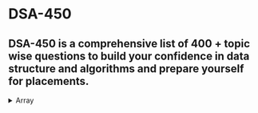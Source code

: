 # DSA-450
##  DSA-450 is a comprehensive list of 400 + topic wise questions to build your confidence in data structure and algorithms and prepare yourself for placements.



<details>
<summary>Array</summary><br>

[1. Reverse the Array ](https://www.geeksforgeeks.org/write-a-program-to-reverse-an-array-or-string/)  
[2. Find the maximum and minimum element in an array](https://www.geeksforgeeks.org/maximum-and-minimum-in-an-array/)  
[3. Find the "Kth" max and min element of an array](https://practice.geeksforgeeks.org/problems/kth-smallest-element5635/1)  
[4. Given an array which consists of only 0, 1 and 2. Sort the array without using any sorting algo](https://practice.geeksforgeeks.org/problems/sort-an-array-of-0s-1s-and-2s4231/1)  
 
</details>

